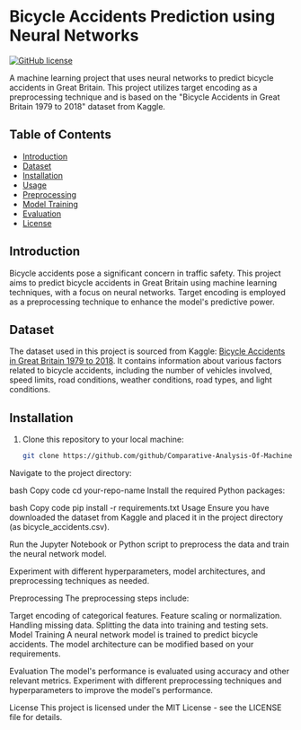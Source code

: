 # Bicycle Accidents Prediction using Neural Networks

[![GitHub license](https://img.shields.io/badge/license-MIT-blue.svg)](https://github.com/your-username/your-repo-name/blob/master/LICENSE)

A machine learning project that uses neural networks to predict bicycle accidents in Great Britain. This project utilizes target encoding as a preprocessing technique and is based on the "Bicycle Accidents in Great Britain 1979 to 2018" dataset from Kaggle.

## Table of Contents

- [Introduction](#introduction)
- [Dataset](#dataset)
- [Installation](#installation)
- [Usage](#usage)
- [Preprocessing](#preprocessing)
- [Model Training](#model-training)
- [Evaluation](#evaluation)
- [License](#license)

## Introduction

Bicycle accidents pose a significant concern in traffic safety. This project aims to predict bicycle accidents in Great Britain using machine learning techniques, with a focus on neural networks. Target encoding is employed as a preprocessing technique to enhance the model's predictive power.

## Dataset

The dataset used in this project is sourced from Kaggle: [Bicycle Accidents in Great Britain 1979 to 2018](https://www.kaggle.com/your-username/bicycle-accidents-in-great-britain-1979-to-2018). It contains information about various factors related to bicycle accidents, including the number of vehicles involved, speed limits, road conditions, weather conditions, road types, and light conditions.

## Installation

1. Clone this repository to your local machine:
   ```bash
   git clone https://github.com/github/Comparative-Analysis-Of-Machine-Learning-Models.git
Navigate to the project directory:

bash
Copy code
cd your-repo-name
Install the required Python packages:

bash
Copy code
pip install -r requirements.txt
Usage
Ensure you have downloaded the dataset from Kaggle and placed it in the project directory (as bicycle_accidents.csv).

Run the Jupyter Notebook or Python script to preprocess the data and train the neural network model.

Experiment with different hyperparameters, model architectures, and preprocessing techniques as needed.

Preprocessing
The preprocessing steps include:

Target encoding of categorical features.
Feature scaling or normalization.
Handling missing data.
Splitting the data into training and testing sets.
Model Training
A neural network model is trained to predict bicycle accidents. The model architecture can be modified based on your requirements.

Evaluation
The model's performance is evaluated using accuracy and other relevant metrics. Experiment with different preprocessing techniques and hyperparameters to improve the model's performance.

License
This project is licensed under the MIT License - see the LICENSE file for details.

